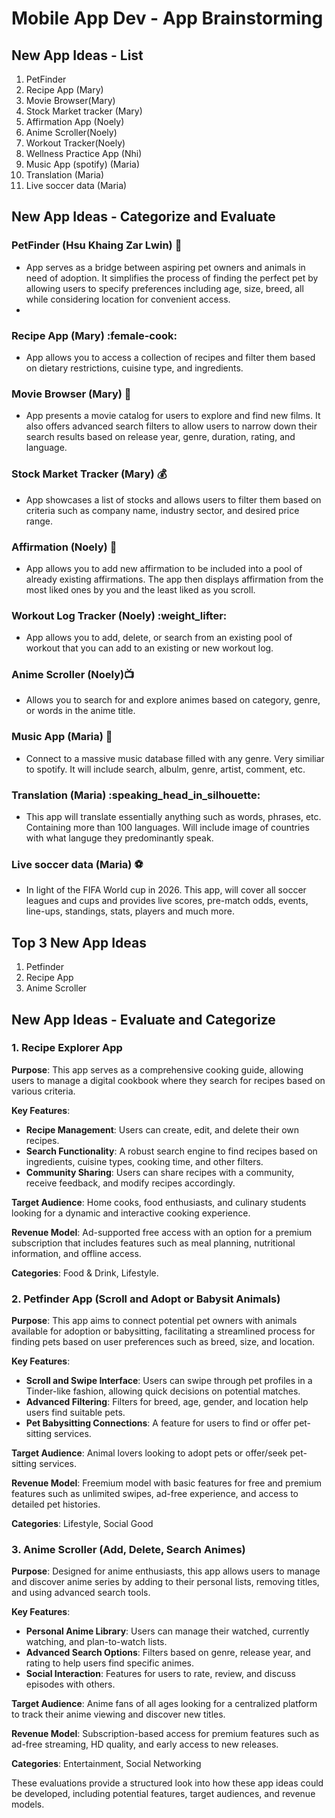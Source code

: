 Mobile App Dev - App Brainstorming
===

## New App Ideas - List
1. PetFinder
2. Recipe App (Mary)
3. Movie Browser(Mary)
4. Stock Market tracker (Mary)
5. Affirmation App (Noely)
6. Anime Scroller(Noely)
7. Workout Tracker(Noely)
8. Wellness Practice App (Nhi)
9. Music App (spotify) (Maria)
10. Translation (Maria)
11. Live soccer data (Maria)
    
## New App Ideas - Categorize and Evaluate

### PetFinder (Hsu Khaing Zar Lwin) :dog: 
   - App serves as a bridge between aspiring pet owners and animals in need of adoption. It simplifies the process of finding the perfect pet by allowing users to specify preferences including age, size, breed,  all while considering location for convenient access.
   - 
### Recipe App (Mary) :female-cook: 
   - App allows you to access a collection of recipes and filter them based on dietary restrictions, cuisine type, and ingredients.

### Movie Browser (Mary) :movie_camera: 
   - App presents a movie catalog for users to explore and find new films. It also offers advanced search filters to allow users to narrow down their search results based on release year, genre, duration, rating, and language.

### Stock Market Tracker (Mary) :moneybag: 
   - App showcases a list of stocks and  allows users to filter them based on criteria such as company name, industry sector, and desired price range.

### Affirmation (Noely) :sunrise_over_mountains: 
 - App allows you to add new affirmation to be included into a pool of already existing affirmations. The app then displays affirmation from the most liked ones by you and the least liked as you scroll.

### Workout Log Tracker (Noely) :weight_lifter: 
- App allows you to add, delete, or search from an existing pool of workout that you can add to an existing or new workout log.

### Anime Scroller (Noely):tv: 
- Allows you to search for and explore animes based on category, genre, or words in the anime title.


### Music App (Maria) :musical_note: 
- Connect to a massive music database filled with any genre. Very similiar to spotify. It will include search, albulm, genre, artist, comment, etc.

### Translation (Maria) :speaking_head_in_silhouette: 
- This app will translate essentially anything such as words, phrases, etc. Containing more than 100 languages. Will include image of countries with what languge they predominantly speak. 

### Live soccer data (Maria) :soccer: 
- In light of the FIFA World cup in 2026. This app, will cover all soccer leagues and cups and provides live scores, pre-match odds, events, line-ups, standings, stats, players and much more.


## Top 3 New App Ideas
1. Petfinder
2. Recipe App
3. Anime Scroller

## New App Ideas - Evaluate and Categorize

### 1. Recipe Explorer App 

**Purpose**: This app serves as a comprehensive cooking guide, allowing users to manage a digital cookbook where they search for recipes based on various criteria.

**Key Features**:
- **Recipe Management**: Users can create, edit, and delete their own recipes.
- **Search Functionality**: A robust search engine to find recipes based on ingredients, cuisine types, cooking time, and other filters.
- **Community Sharing**: Users can share recipes with a community, receive feedback, and modify recipes accordingly.

**Target Audience**: Home cooks, food enthusiasts, and culinary students looking for a dynamic and interactive cooking experience.

**Revenue Model**: Ad-supported free access with an option for a premium subscription that includes features such as meal planning, nutritional information, and offline access.

**Categories**: Food & Drink, Lifestyle.

### 2. Petfinder App (Scroll and Adopt or Babysit Animals)

**Purpose**: This app aims to connect potential pet owners with animals available for adoption or babysitting, facilitating a streamlined process for finding pets based on user preferences such as breed, size, and location.

**Key Features**:
- **Scroll and Swipe Interface**: Users can swipe through pet profiles in a Tinder-like fashion, allowing quick decisions on potential matches.
- **Advanced Filtering**: Filters for breed, age, gender, and location help users find suitable pets.
- **Pet Babysitting Connections**: A feature for users to find or offer pet-sitting services.

**Target Audience**: Animal lovers looking to adopt pets or offer/seek pet-sitting services.

**Revenue Model**: Freemium model with basic features for free and premium features such as unlimited swipes, ad-free experience, and access to detailed pet histories.

**Categories**: Lifestyle, Social Good


### 3. Anime Scroller (Add, Delete, Search Animes)

**Purpose**: Designed for anime enthusiasts, this app allows users to manage and discover anime series by adding to their personal lists, removing titles, and using advanced search tools.

**Key Features**:
- **Personal Anime Library**: Users can manage their watched, currently watching, and plan-to-watch lists.
- **Advanced Search Options**: Filters based on genre, release year, and rating to help users find specific animes.
- **Social Interaction**: Features for users to rate, review, and discuss episodes with others.

**Target Audience**: Anime fans of all ages looking for a centralized platform to track their anime viewing and discover new titles.

**Revenue Model**: Subscription-based access for premium features such as ad-free streaming, HD quality, and early access to new releases.

**Categories**: Entertainment, Social Networking

These evaluations provide a structured look into how these app ideas could be developed, including potential features, target audiences, and revenue models.
  

